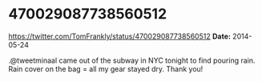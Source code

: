 # 470029087738560512
https://twitter.com/TomFrankly/status/470029087738560512
**Date:** 2014-05-24

.@tweetminaal came out of the subway in NYC tonight to find pouring rain. Rain cover on the bag = all my gear stayed dry. Thank you!

